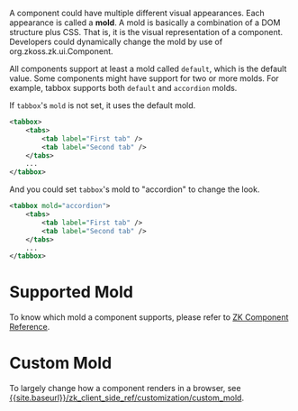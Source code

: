 A component could have multiple different visual appearances. Each
appearance is called a **mold**. A mold is basically a combination of a
DOM structure plus CSS. That is, it is the visual representation of a
component. Developers could dynamically change the mold by use of
<javadoc method="setMold(java.lang.String)" type="interface">org.zkoss.zk.ui.Component</javadoc>.

All components support at least a mold called `default`, which is the
default value. Some components might have support for two or more molds.
For example, tabbox supports both `default` and `accordion` molds.

If `tabbox`'s `mold` is not set, it uses the default mold.

```xml
<tabbox>
    <tabs>
        <tab label="First tab" />
        <tab label="Second tab" />
    </tabs>
    ...
</tabbox>
```

And you could set `tabbox`'s mold to "accordion" to change the look.

```xml
<tabbox mold="accordion">
    <tabs>
        <tab label="First tab" />
        <tab label="Second tab" />
    </tabs>
    ...
</tabbox>
```

# Supported Mold

To know which mold a component supports, please refer to [ZK Component Reference](ZK_Component_Reference).

# Custom Mold

To largely change how a component renders in a browser, see
[{{site.baseurl}}/zk_client_side_ref/customization/custom_mold]({{site.baseurl}}/zk_client_side_ref/customization/custom_mold).
